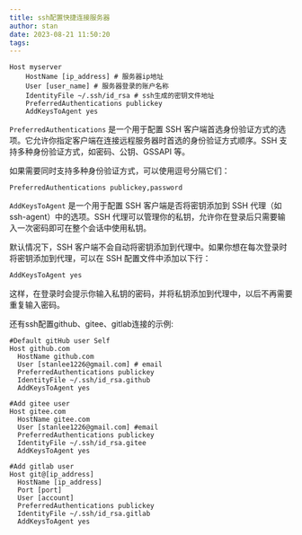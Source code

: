 ```yaml
---
title: ssh配置快捷连接服务器
author: stan
date: 2023-08-21 11:50:20
tags:
---
```


```shell
Host myserver
    HostName [ip_address] # 服务器ip地址
    User [user_name] # 服务器登录的账户名称
    IdentityFile ~/.ssh/id_rsa # ssh生成的密钥文件地址
    PreferredAuthentications publickey
    AddKeysToAgent yes

```

`PreferredAuthentications` 是一个用于配置 SSH 客户端首选身份验证方式的选项。它允许你指定客户端在连接远程服务器时首选的身份验证方式顺序。SSH 支持多种身份验证方式，如密码、公钥、GSSAPI 等。

如果需要同时支持多种身份验证方式，可以使用逗号分隔它们：

```shell
PreferredAuthentications publickey,password
```

`AddKeysToAgent` 是一个用于配置 SSH 客户端是否将密钥添加到 SSH 代理（如 ssh-agent）中的选项。SSH 代理可以管理你的私钥，允许你在登录后只需要输入一次密码即可在整个会话中使用私钥。

默认情况下，SSH 客户端不会自动将密钥添加到代理中。如果你想在每次登录时将密钥添加到代理，可以在 SSH 配置文件中添加以下行：
```bash
AddKeysToAgent yes
```
这样，在登录时会提示你输入私钥的密码，并将私钥添加到代理中，以后不再需要重复输入密码。


还有ssh配置github、gitee、gitlab连接的示例:
```shell
#Default gitHub user Self
Host github.com
  HostName github.com
  User [stanlee1226@gmail.com] # email
  PreferredAuthentications publickey
  IdentityFile ~/.ssh/id_rsa.github
  AddKeysToAgent yes
```

```shell
#Add gitee user
Host gitee.com
  HostName gitee.com
  User [stanlee1226@gmail.com] #email
  PreferredAuthentications publickey
  IdentityFile ~/.ssh/id_rsa.gitee
  AddKeysToAgent yes
```

```shell
#Add gitlab user
Host git@[ip_address]
  HostName [ip_address]
  Port [port]
  User [account]
  PreferredAuthentications publickey
  IdentityFile ~/.ssh/id_rsa.gitlab
  AddKeysToAgent yes
```
